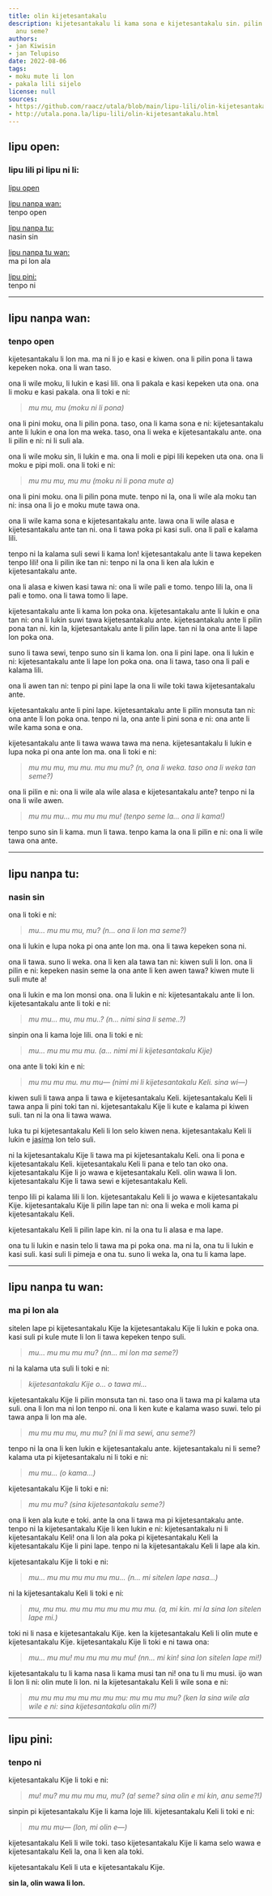 ```yaml
---
title: olin kijetesantakalu
description: kijetesantakalu li kama sona e kijetesantakalu sin. pilin sin ni li olin,
  anu seme?
authors:
- jan Kiwisin
- jan Telupiso
date: 2022-08-06
tags:
- moku mute li lon
- pakala lili sijelo
license: null
sources:
- https://github.com/raacz/utala/blob/main/lipu-lili/olin-kijetesantakalu.md
- http://utala.pona.la/lipu-lili/olin-kijetesantakalu.html
---
```


## lipu open:
### lipu lili pi lipu ni li:

[lipu open](#lipu-open)

[lipu nanpa wan:](#lipu-nanpa-wan)  
tenpo open

[lipu nanpa tu:](#lipu-nanpa-tu)  
nasin sin

[lipu nanpa tu wan:](#lipu-nanpa-tu-wan)  
ma pi lon ala

[lipu pini:](#lipu-pini)  
tenpo ni

---
## lipu nanpa wan:

### tenpo open

kijetesantakalu li lon ma. ma ni li jo e kasi e kiwen. ona li pilin pona li tawa kepeken noka. ona li wan taso.

ona li wile moku, li lukin e kasi lili. ona li pakala e kasi kepeken uta ona. ona li moku e kasi pakala. ona li toki e ni:

>*mu mu, mu (moku ni li pona)*

ona li pini moku, ona li pilin pona. taso, ona li kama sona e ni: kijetesantakalu ante li lukin e ona lon ma weka. taso, ona li weka e kijetesantakalu ante. ona li pilin e ni: ni li suli ala.

ona li wile moku sin, li lukin e ma. ona li moli e pipi lili kepeken uta ona. ona li moku e pipi moli. ona li toki e ni:

>*mu mu mu, mu mu (moku ni li pona mute a)*

ona li pini moku. ona li pilin pona mute. tenpo ni la, ona li wile ala moku tan ni: insa ona li jo e moku mute tawa ona.

ona li wile kama sona e kijetesantakalu ante. lawa ona li wile alasa e kijetesantakalu ante tan ni. ona li tawa poka pi kasi suli. ona li pali e kalama lili.

tenpo ni la kalama suli sewi li kama lon! kijetesantakalu ante li tawa kepeken tenpo lili! ona li pilin ike tan ni: tenpo ni la ona li ken ala lukin e kijetesantakalu ante.

ona li alasa e kiwen kasi tawa ni: ona li wile pali e tomo. tenpo lili la, ona li pali e tomo. ona li tawa tomo li lape.

kijetesantakalu ante li kama lon poka ona. kijetesantakalu ante li lukin e ona tan ni: ona li lukin suwi tawa kijetesantakalu ante. kijetesantakalu ante li pilin pona tan ni. kin la, kijetesantakalu ante li pilin lape. tan ni la ona ante li lape lon poka ona.

suno li tawa sewi, tenpo suno sin li kama lon. ona li pini lape. ona li lukin e ni: kijetesantakalu ante li lape lon poka ona. ona li tawa, taso ona li pali e kalama lili.

ona li awen tan ni: tenpo pi pini lape la ona li wile toki tawa kijetesantakalu ante.

kijetesantakalu ante li pini lape. kijetesantakalu ante li pilin monsuta tan ni: ona ante li lon poka ona. tenpo ni la, ona ante li pini sona e ni: ona ante li wile kama sona e ona.

kijetesantakalu ante li tawa wawa tawa ma nena. kijetesantakalu li lukin e lupa noka pi ona ante lon ma. ona li toki e ni:

>*mu mu mu, mu mu. mu mu mu? (n, ona li weka. taso ona li weka tan seme?)*

ona li pilin e ni: ona li wile ala wile alasa e kijetesantakalu ante? tenpo ni la ona li wile awen.

>*mu mu mu… mu mu mu mu! (tenpo seme la… ona li kama!)*

tenpo suno sin li kama. mun li tawa. tenpo kama la ona li pilin e ni: ona li wile tawa ona ante.

________________

## lipu nanpa tu:

### nasin sin

ona li toki e ni:

>*mu… mu mu mu, mu? (n… ona li lon ma seme?)*

ona li lukin e lupa noka pi ona ante lon ma. ona li tawa kepeken sona ni.

ona li tawa. suno li weka. ona li ken ala tawa tan ni: kiwen suli li lon. ona li pilin e ni: kepeken nasin seme la ona ante li ken awen tawa? kiwen mute li suli mute a!

ona li lukin e ma lon monsi ona. ona li lukin e ni: kijetesantakalu ante li lon. kijetesantakalu ante li toki e ni:

>*mu mu… mu, mu mu..? (n… nimi sina li seme..?)*

sinpin ona li kama loje lili. ona li toki e ni:

>*mu… mu mu mu mu. (a… nimi mi li kijetesantakalu Kije)*

ona ante li toki kin e ni:

>*mu mu mu mu. mu mu— (nimi mi li kijetesantakalu Keli. sina wi—)*

kiwen suli li tawa anpa li tawa e kijetesantakalu Keli. kijetesantakalu Keli li tawa anpa li pini toki tan ni. kijetesantakalu Kije li kute e kalama pi kiwen suli. tan ni la ona li tawa wawa.

luka tu pi kijetesantakalu Keli li lon selo kiwen nena. kijetesantakalu Keli li lukin e <abbr title="sitelen pi ona sama">jasima</abbr> lon telo suli.

ni la kijetesantakalu Kije li tawa ma pi kijetesantakalu Keli. ona li pona e kijetesantakalu Keli. kijetesantakalu Keli li pana e telo tan oko ona. kijetesantakalu Kije li jo wawa e kijetesantakalu Keli. olin wawa li lon. kijetesantakalu Kije li tawa sewi e kijetesantakalu Keli.

tenpo lili pi kalama lili li lon. kijetesantakalu Keli li jo wawa e kijetesantakalu Kije. kijetesantakalu Kije li pilin lape tan ni: ona li weka e moli kama pi kijetesantakalu Keli.

kijetesantakalu Keli li pilin lape kin. ni la ona tu li alasa e ma lape.

ona tu li lukin e nasin telo li tawa ma pi poka ona. ma ni la, ona tu li lukin e kasi suli. kasi suli li pimeja e ona tu. suno li weka la, ona tu li kama lape.

---

## lipu nanpa tu wan:

### ma pi lon ala

sitelen lape pi kijetesantakalu Kije la kijetesantakalu Kije li lukin e poka ona. kasi suli pi kule mute li lon li tawa kepeken tenpo suli.

>*mu… mu mu mu mu? (nn… mi lon ma seme?)*

ni la kalama uta suli li toki e ni:

>*kijetesantakalu Kije o… o tawa mi…*

kijetesantakalu Kije li pilin monsuta tan ni. taso ona li tawa ma pi kalama uta suli. ona li lon ma ni lon tenpo ni. ona li ken kute e kalama waso suwi. telo pi tawa anpa li lon ma ale.

>*mu mu mu mu, mu mu? (ni li ma sewi, anu seme?)*

tenpo ni la ona li ken lukin e kijetesantakalu ante. kijetesantakalu ni li seme? kalama uta pi kijetesantakalu ni li toki e ni:

>*mu mu… (o kama…)*

kijetesantakalu Kije li toki e ni:

>*mu mu mu? (sina kijetesantakalu seme?)*

ona li ken ala kute e toki. ante la ona li tawa ma pi kijetesantakalu ante. tenpo ni la kijetesantakalu Kije li ken lukin e ni: kijetesantakalu ni li kijetesantakalu Keli! ona li lon ala poka pi kijetesantakalu Keli la kijetesantakalu Kije li pini lape. tenpo ni la kijetesantakalu Keli li lape ala kin.

kijetesantakalu Kije li toki e ni:

>*mu… mu mu mu mu mu mu… (n… mi sitelen lape nasa…)*

ni la kijetesantakalu Keli li toki e ni:

>*mu, mu mu. mu mu mu mu mu mu mu. (a, mi kin. mi la sina lon sitelen lape mi.)*

toki ni li nasa e kijetesantakalu Kije. ken la kijetesantakalu Keli li olin mute e kijetesantakalu Kije. kijetesantakalu Kije li toki e ni tawa ona:

>*mu… mu mu! mu mu mu mu mu! (nn… mi kin! sina lon sitelen lape mi!)*

kijetesantakalu tu li kama nasa li kama musi tan ni! ona tu li mu musi. ijo wan li lon li ni: olin mute li lon. ni la kijetesantakalu Keli li wile sona e ni:

>*mu mu mu mu mu mu mu mu: mu mu mu mu? (ken la sina wile ala wile e ni: sina kijetesantakalu olin mi?)*

***
## lipu pini:

### tenpo ni

kijetesantakalu Kije li toki e ni:

>*mu! mu? mu mu mu mu, mu? (a! seme? sina olin e mi kin, anu seme?!)*

sinpin pi kijetesantakalu Kije li kama loje lili. kijetesantakalu Keli li toki e ni:

>*mu mu mu— (lon, mi olin e—)*

kijetesantakalu Keli li wile toki. taso kijetesantakalu Kije li kama selo wawa e kijetesantakalu Keli la, ona li ken ala toki.

kijetesantakalu Keli li uta e kijetesantakalu Kije.

**sin la, olin wawa li lon.**